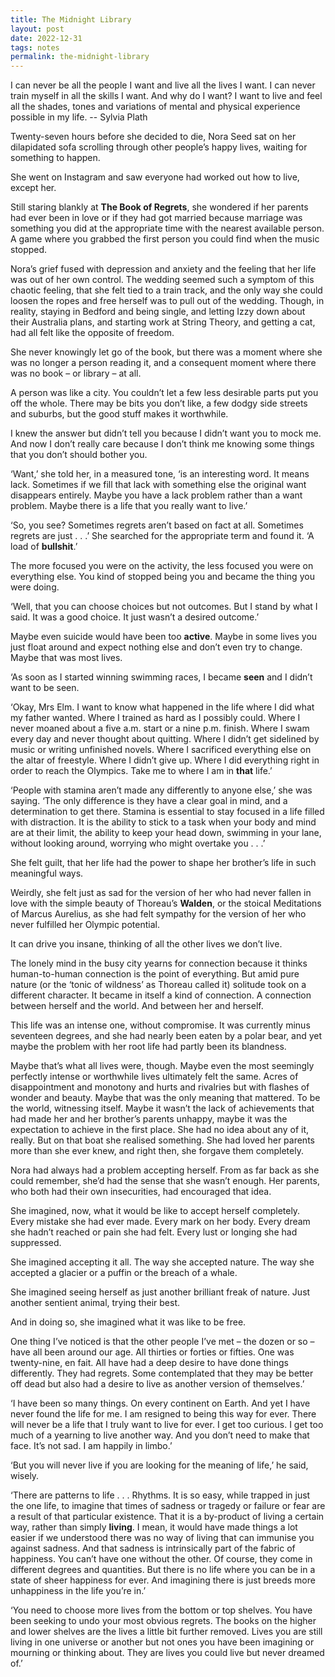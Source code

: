```yaml
---
title: The Midnight Library
layout: post
date: 2022-12-31
tags: notes
permalink: the-midnight-library
---
```

<p style="color: rgb(26, 26, 26)" class="body"><span>I can never be all the people I want and live all the lives I want. I can never train myself in all the skills I want. And why do I want? I want to live and feel all the shades, tones and variations of mental and physical experience possible in my life. -- Sylvia Plath</span></p><p class="body"><span>Twenty-seven hours before she decided to die, Nora Seed sat on her dilapidated sofa scrolling through other people’s happy lives, waiting for something to happen.</span></p><p class="body"><span>She went on Instagram and saw everyone had worked out how to live, except her.</span></p><p class="body"><span>Still staring blankly at <strong>The Book of Regrets</strong>, she wondered if her parents had ever been in love or if they had got married because marriage was something you did at the appropriate time with the nearest available person. A game where you grabbed the first person you could find when the music stopped.</span></p><p class="body"><span>Nora’s grief fused with depression and anxiety and the feeling that her life was out of her own control. The wedding seemed such a symptom of this chaotic feeling, that she felt tied to a train track, and the only way she could loosen the ropes and free herself was to pull out of the wedding. Though, in reality, staying in Bedford and being single, and letting Izzy down about their Australia plans, and starting work at String Theory, and getting a cat, had all felt like the opposite of freedom.</span></p><p class="body"><span>She never knowingly let go of the book, but there was a moment where she was no longer a person reading it, and a consequent moment where there was no book – or library – at all.</span></p><p class="body"><span>A person was like a city. You couldn’t let a few less desirable parts put you off the whole. There may be bits you don’t like, a few dodgy side streets and suburbs, but the good stuff makes it worthwhile.</span></p><p class="body"><span>I knew the answer but didn’t tell you because I didn’t want you to mock me. And now I don’t really care because I don’t think me knowing some things that you don’t should bother you.</span></p><p class="body"><span>‘Want,’ she told her, in a measured tone, ‘is an interesting word. It means lack. Sometimes if we fill that lack with something else the original want disappears entirely. Maybe you have a lack problem rather than a want problem. Maybe there is a life that you really want to live.’</span></p><p class="body"><span>‘So, you see? Sometimes regrets aren’t based on fact at all. Sometimes regrets are just . . .’ She searched for the appropriate term and found it. ‘A load of <strong>bullshit</strong>.’</span></p><p class="body"><span>The more focused you were on the activity, the less focused you were on everything else. You kind of stopped being you and became the thing you were doing.</span></p><p class="body"><span>‘Well, that you can choose choices but not outcomes. But I stand by what I said. It was a good choice. It just wasn’t a desired outcome.’</span></p><p class="body"><span>Maybe even suicide would have been too <strong>active</strong>. Maybe in some lives you just float around and expect nothing else and don’t even try to change. Maybe that was most lives.</span></p><p class="body"><span>‘As soon as I started winning swimming races, I became <strong>seen</strong> and I didn’t want to be seen.</span></p><p class="body"><span>‘Okay, Mrs Elm. I want to know what happened in the life where I did what my father wanted. Where I trained as hard as I possibly could. Where I never moaned about a five a.m. start or a nine p.m. finish. Where I swam every day and never thought about quitting. Where I didn’t get sidelined by music or writing unfinished novels. Where I sacrificed everything else on the altar of freestyle. Where I didn’t give up. Where I did everything right in order to reach the Olympics. Take me to where I am in <strong>that</strong> life.’</span></p><p class="body"><span>‘People with stamina aren’t made any differently to anyone else,’ she was saying. ‘The only difference is they have a clear goal in mind, and a determination to get there. Stamina is essential to stay focused in a life filled with distraction. It is the ability to stick to a task when your body and mind are at their limit, the ability to keep your head down, swimming in your lane, without looking around, worrying who might overtake you . . .’</span></p><p class="body"><span>She felt guilt, that her life had the power to shape her brother’s life in such meaningful ways.</span></p><p class="body"><span>Weirdly, she felt just as sad for the version of her who had never fallen in love with the simple beauty of Thoreau’s <strong>Walden</strong>, or the stoical Meditations of Marcus Aurelius, as she had felt sympathy for the version of her who never fulfilled her Olympic potential.</span></p><p class="body"><span>It can drive you insane, thinking of all the other lives we don’t live.</span></p><p class="body"><span>The lonely mind in the busy city yearns for connection because it thinks human-to-human connection is the point of everything. But amid pure nature (or the ‘tonic of wildness’ as Thoreau called it) solitude took on a different character. It became in itself a kind of connection. A connection between herself and the world. And between her and herself.</span></p><p class="body"><span>This life was an intense one, without compromise. It was currently minus seventeen degrees, and she had nearly been eaten by a polar bear, and yet maybe the problem with her root life had partly been its blandness.</span></p><p class="body"><span>Maybe that’s what all lives were, though. Maybe even the most seemingly perfectly intense or worthwhile lives ultimately felt the same. Acres of disappointment and monotony and hurts and rivalries but with flashes of wonder and beauty. Maybe that was the only meaning that mattered. To be the world, witnessing itself. Maybe it wasn’t the lack of achievements that had made her and her brother’s parents unhappy, maybe it was the expectation to achieve in the first place. She had no idea about any of it, really. But on that boat she realised something. She had loved her parents more than she ever knew, and right then, she forgave them completely.</span></p><p class="body"><span>Nora had always had a problem accepting herself. From as far back as she could remember, she’d had the sense that she wasn’t enough. Her parents, who both had their own insecurities, had encouraged that idea.</span></p><p class="body"><span>She imagined, now, what it would be like to accept herself completely. Every mistake she had ever made. Every mark on her body. Every dream she hadn’t reached or pain she had felt. Every lust or longing she had suppressed.</span></p><p class="body"><span>She imagined accepting it all. The way she accepted nature. The way she accepted a glacier or a puffin or the breach of a whale.</span></p><p class="body"><span>She imagined seeing herself as just another brilliant freak of nature. Just another sentient animal, trying their best.</span></p><p class="body"><span>And in doing so, she imagined what it was like to be free.</span></p><p class="body"><span>One thing I’ve noticed is that the other people I’ve met – the dozen or so – have all been around our age. All thirties or forties or fifties. One was twenty-nine, en fait. All have had a deep desire to have done things differently. They had regrets. Some contemplated that they may be better off dead but also had a desire to live as another version of themselves.’</span></p><p class="body"><span>‘I have been so many things. On every continent on Earth. And yet I have never found the life for me. I am resigned to being this way for ever. There will never be a life that I truly want to live for ever. I get too curious. I get too much of a yearning to live another way. And you don’t need to make that face. It’s not sad. I am happily in limbo.’</span></p><p class="body"><span>‘But you will never live if you are looking for the meaning of life,’ he said, wisely.</span></p><p class="body"><span>‘There are patterns to life . . . Rhythms. It is so easy, while trapped in just the one life, to imagine that times of sadness or tragedy or failure or fear are a result of that particular existence. That it is a by-product of living a certain way, rather than simply <strong>living</strong>. I mean, it would have made things a lot easier if we understood there was no way of living that can immunise you against sadness. And that sadness is intrinsically part of the fabric of happiness. You can’t have one without the other. Of course, they come in different degrees and quantities. But there is no life where you can be in a state of sheer happiness for ever. And imagining there is just breeds more unhappiness in the life you’re in.’</span></p><p class="body"><span>‘You need to choose more lives from the bottom or top shelves. You have been seeking to undo your most obvious regrets. The books on the higher and lower shelves are the lives a little bit further removed. Lives you are still living in one universe or another but not ones you have been imagining or mourning or thinking about. They are lives you could live but never dreamed of.’</span></p><p class="body"></p>